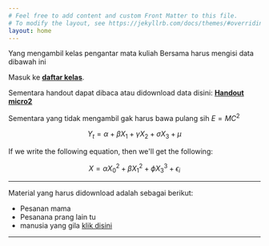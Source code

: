 ```yaml
---
# Feel free to add content and custom Front Matter to this file.
# To modify the layout, see https://jekyllrb.com/docs/themes/#overriding-theme-defaults
layout: home
---
```

Yang mengambil kelas pengantar mata kuliah Bersama harus mengisi data dibawah ini

Masuk ke [**daftar kelas**](ETS).

Sementara handout dapat dibaca atau didownload data disini: [**Handout micro2**](microeconomics2)

Sementara yang tidak mengambil gak harus bawa pulang sih $E=MC^2$



 $$Y_t = \alpha + \beta X_1 + \gamma X_2 + \sigma X_3 + \mu$$

If we write the following equation, then we'll get the following:
 
  
$$X=\alpha X_0^2 + \beta X_1^2 + \phi X_3^3 + \epsilon_i
$$ 
 
 
-----------------------
Material yang harus didownload adalah sebagai berikut:

- Pesanan mama
- Pesanana prang lain tu
- manusia yang gila [klik disini](htpps://www.kompas.com)
 


--------------------
